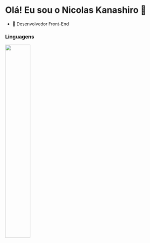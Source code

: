 <h1> Olá! Eu sou o Nicolas Kanashiro 👋 </h1>
<ul> <li>🔭 Desenvolvedor Front-End</li> </ul>

<h3>Linguagens</h1>
<img width=40% src="![html](https://github.com/nkhora7/nkhora7/assets/132714964/dc7b374e-5117-4154-aa34-6a2d665a3124)"/>

